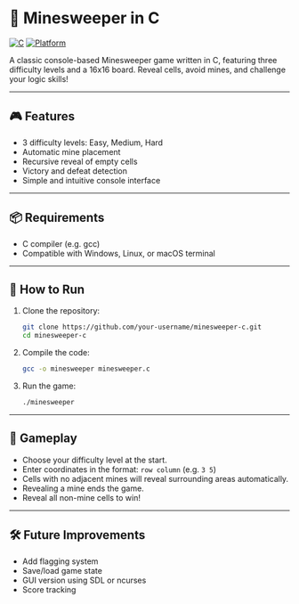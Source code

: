 # 🧨 Minesweeper in C

[![C](https://img.shields.io/badge/Language-C-blue)](https://en.wikipedia.org/wiki/C_(programming_language))
[![Platform](https://img.shields.io/badge/Platform-Terminal-lightgrey)](https://en.wikipedia.org/wiki/Command-line_interface)

A classic console-based Minesweeper game written in C, featuring three difficulty levels and a 16x16 board. Reveal cells, avoid mines, and challenge your logic skills!

---

## 🎮 Features
- 3 difficulty levels: Easy, Medium, Hard
- Automatic mine placement
- Recursive reveal of empty cells
- Victory and defeat detection
- Simple and intuitive console interface

---

## 📦 Requirements
- C compiler (e.g. gcc)
- Compatible with Windows, Linux, or macOS terminal

---

## 🚀 How to Run
1. Clone the repository:  
   ```bash
   git clone https://github.com/your-username/minesweeper-c.git
   cd minesweeper-c
   ```
2. Compile the code:
   ```bash  
   gcc -o minesweeper minesweeper.c
   ```
3. Run the game:  
   ```bash
   ./minesweeper
   ```

---

## 🧠 Gameplay
- Choose your difficulty level at the start.
- Enter coordinates in the format: `row column` (e.g. `3 5`)
- Cells with no adjacent mines will reveal surrounding areas automatically.
- Revealing a mine ends the game.
- Reveal all non-mine cells to win!

---

## 🛠️ Future Improvements
- Add flagging system
- Save/load game state
- GUI version using SDL or ncurses
- Score tracking
